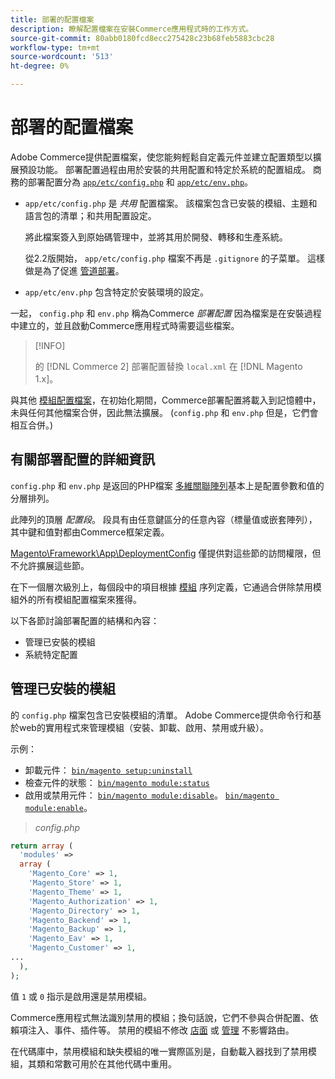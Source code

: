 ```yaml
---
title: 部署的配置檔案
description: 瞭解配置檔案在安裝Commerce應用程式時的工作方式。
source-git-commit: 80abb0180fcd8ecc275428c23b68feb5883cbc28
workflow-type: tm+mt
source-wordcount: '513'
ht-degree: 0%

---
```



# 部署的配置檔案

Adobe Commerce提供配置檔案，使您能夠輕鬆自定義元件並建立配置類型以擴展預設功能。 部署配置過程由用於安裝的共用配置和特定於系統的配置組成。 商務的部署配置分為 [`app/etc/config.php`](../reference/config-reference-configphp.md) 和 [`app/etc/env.php`](../reference/config-reference-envphp.md)。

- `app/etc/config.php` 是 _共用_ 配置檔案。
該檔案包含已安裝的模組、主題和語言包的清單；和共用配置設定。

   將此檔案簽入到原始碼管理中，並將其用於開發、轉移和生產系統。

   從2.2版開始， `app/etc/config.php` 檔案不再是 `.gitignore` 的子菜單。
這樣做是為了促進 [管道部署](../deployment/technical-details.md)。

- `app/etc/env.php` 包含特定於安裝環境的設定。

一起， `config.php` 和 `env.php` 稱為Commerce _部署配置_ 因為檔案是在安裝過程中建立的，並且啟動Commerce應用程式時需要這些檔案。

>[!INFO]
>
>的 [!DNL Commerce 2] 部署配置替換 `local.xml` 在 [!DNL Magento 1.x]。

與其他 [模組配置檔案](../reference/module-files.md)，在初始化期間，Commerce部署配置將載入到記憶體中，未與任何其他檔案合併，因此無法擴展。 (`config.php` 和 `env.php` 但是，它們會相互合併。)

## 有關部署配置的詳細資訊

`config.php` 和 `env.php` 是返回的PHP檔案 [多維關聯陣列](https://www.w3schools.com:443/php/php_arrays.asp)基本上是配置參數和值的分層排列。

此陣列的頂層 _配置段_。 段具有由任意鍵區分的任意內容（標量值或嵌套陣列），其中鍵和值對都由Commerce框架定義。

[Magento\Framework\App\DeploymentConfig](https://github.com/magento/magento2/blob/2.4/lib/internal/Magento/Framework/App/DeploymentConfig.php) 僅提供對這些節的訪問權限，但不允許擴展這些節。

在下一個層次級別上，每個段中的項目根據 [模組](https://glossary.magento.com/module) 序列定義，它通過合併除禁用模組外的所有模組配置檔案來獲得。

以下各節討論部署配置的結構和內容：

- 管理已安裝的模組
- 系統特定配置

## 管理已安裝的模組

的 `config.php` 檔案包含已安裝模組的清單。 Adobe Commerce提供命令行和基於web的實用程式來管理模組（安裝、卸載、啟用、禁用或升級）。

示例：

- 卸載元件： [`bin/magento setup:uninstall`](https://devdocs.magento.com/guides/v2.4/install-gde/install/cli/install-cli-uninstall.html)
- 檢查元件的狀態： [`bin/magento module:status`](https://devdocs.magento.com/guides/v2.4/reference/cli/magento.html#modulestatus)
- 啟用或禁用元件： [`bin/magento module:disable`](https://devdocs.magento.com/guides/v2.4/install-gde/install/cli/install-cli-subcommands-enable.html#instgde-cli-subcommands-enable-disable)。 [`bin/magento module:enable`](https://devdocs.magento.com/guides/v2.4/install-gde/install/cli/install-cli-subcommands-enable.html#instgde-cli-subcommands-enable-disable)。

> _config.php_

```php
return array (
  'modules' =>
  array (
    'Magento_Core' => 1,
    'Magento_Store' => 1,
    'Magento_Theme' => 1,
    'Magento_Authorization' => 1,
    'Magento_Directory' => 1,
    'Magento_Backend' => 1,
    'Magento_Backup' => 1,
    'Magento_Eav' => 1,
    'Magento_Customer' => 1,
...
  ),
);
```

值 `1` 或 `0` 指示是啟用還是禁用模組。

Commerce應用程式無法識別禁用的模組；換句話說，它們不參與合併配置、依賴項注入、事件、插件等。 禁用的模組不修改 [店面](https://glossary.magento.com/storefront) 或 [管理](https://glossary.magento.com/admin) 不影響路由。

在代碼庫中，禁用模組和缺失模組的唯一實際區別是，自動載入器找到了禁用模組，其類和常數可用於在其他代碼中重用。
